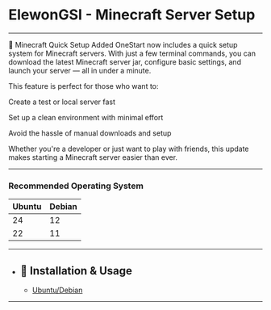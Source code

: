 # ElewonGSI - Minecraft Server Setup
---

🧱 Minecraft Quick Setup Added
OneStart now includes a quick setup system for Minecraft servers. With just a few terminal commands, you can download the latest Minecraft server jar, configure basic settings, and launch your server — all in under a minute.

This feature is perfect for those who want to:

Create a test or local server fast

Set up a clean environment with minimal effort

Avoid the hassle of manual downloads and setup

Whether you're a developer or just want to play with friends, this update makes starting a Minecraft server easier than ever.

---

### Recommended Operating System

| Ubuntu | Debian |
| -------- | -------- |
| 24  | 12  |
| 22  | 11  |

---

* ## 🚀 Installation & Usage
    - [Ubuntu/Debian](https://github.com/Viexsa/ElewonGSI/tree/main/game-servers/Minecraft/installations/Ubuntu)

---
